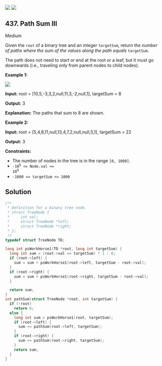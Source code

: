 [![](https://img.shields.io/github/stars/LeetCode-in-C/LeetCode-in-C?label=Stars&style=flat-square)](https://github.com/LeetCode-in-C/LeetCode-in-C)
[![](https://img.shields.io/github/forks/LeetCode-in-C/LeetCode-in-C?label=Fork%20me%20on%20GitHub%20&style=flat-square)](https://github.com/LeetCode-in-C/LeetCode-in-C/fork)

## 437\. Path Sum III

Medium

Given the `root` of a binary tree and an integer `targetSum`, return _the number of paths where the sum of the values along the path equals_ `targetSum`.

The path does not need to start or end at the root or a leaf, but it must go downwards (i.e., traveling only from parent nodes to child nodes).

**Example 1:**

![](https://assets.leetcode.com/uploads/2021/04/09/pathsum3-1-tree.jpg)

**Input:** root = [10,5,-3,3,2,null,11,3,-2,null,1], targetSum = 8

**Output:** 3

**Explanation:** The paths that sum to 8 are shown.

**Example 2:**

**Input:** root = [5,4,8,11,null,13,4,7,2,null,null,5,1], targetSum = 22

**Output:** 3

**Constraints:**

*   The number of nodes in the tree is in the range `[0, 1000]`.
*   <code>-10<sup>9</sup> <= Node.val <= 10<sup>9</sup></code>
*   `-1000 <= targetSum <= 1000`

## Solution

```c
/**
 * Definition for a binary tree node.
 * struct TreeNode {
 *     int val;
 *     struct TreeNode *left;
 *     struct TreeNode *right;
 * };
 */
typedef struct TreeNode TD;

long int psWorkHorse1(TD *root, long int targetSum) {
  long int sum = (root->val == targetSum) ? 1 : 0;
  if (root->left) {
    sum = sum + psWorkHorse1(root->left, targetSum - root->val);
  }
  if (root->right) {
    sum = sum + psWorkHorse1(root->right, targetSum - root->val);
  }

  return sum;
}
int pathSum(struct TreeNode *root, int targetSum) {
  if (!root)
    return 0;
  else {
    long int sum = psWorkHorse1(root, targetSum);
    if (root->left) {
      sum += pathSum(root->left, targetSum);
    }
    if (root->right) {
      sum += pathSum(root->right, targetSum);
    }
    return sum;
  }
}
```